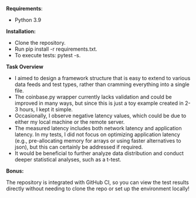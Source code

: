 **Requirements**:

- Python 3.9

**Installation:**

- Clone the repository.
- Run pip install -r requirements.txt.
- To execute tests: pytest -s.

**Task Overview**

- I aimed to design a framework structure that is easy to extend to various data feeds and test types, rather than cramming everything into a single file.
- The coinbase.py wrapper currently lacks validation and could be improved in many ways, but since this is just a toy example created in 2-3 hours, I kept it simple.
- Occasionally, I observe negative latency values, which could be due to either my local machine or the remote server.
- The measured latency includes both network latency and application latency. In my tests, I did not focus on optimizing application latency (e.g., pre-allocating memory for arrays or using faster alternatives to json), but this can certainly be addressed if required.
- It would be beneficial to further analyze data distribution and conduct deeper statistical analyses, such as a t-test.

**Bonus:**

The repository is integrated with GitHub CI, so you can view the test results directly without needing to clone the repo or set up the environment locally!
